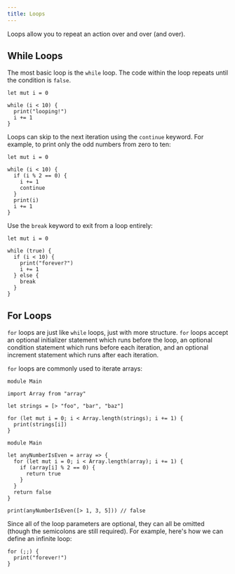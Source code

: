 ```yaml
---
title: Loops
---
```


Loops allow you to repeat an action over and over (and over).

## While Loops

The most basic loop is the `while` loop. The code within the loop repeats until the condition is `false`.

```grain
let mut i = 0

while (i < 10) {
  print("looping!")
  i += 1
}
```

Loops can skip to the next iteration using the `continue` keyword. For example, to print only the odd numbers from zero to ten:

```grain
let mut i = 0

while (i < 10) {
  if (i % 2 == 0) {
    i += 1
    continue
  }
  print(i)
  i += 1
}
```

Use the `break` keyword to exit from a loop entirely:

```grain
let mut i = 0

while (true) {
  if (i < 10) {
    print("forever?")
    i += 1
  } else {
    break
  }
}
```

## For Loops

`for` loops are just like `while` loops, just with more structure. `for` loops accept an optional initializer statement which runs before the loop, an optional condition statement which runs before each iteration, and an optional increment statement which runs after each iteration.

`for` loops are commonly used to iterate arrays:

```grain
module Main

import Array from "array"

let strings = [> "foo", "bar", "baz"]

for (let mut i = 0; i < Array.length(strings); i += 1) {
  print(strings[i])
}
```

```grain
module Main

let anyNumberIsEven = array => {
  for (let mut i = 0; i < Array.length(array); i += 1) {
    if (array[i] % 2 == 0) {
      return true
    }
  }
  return false
}

print(anyNumberIsEven([> 1, 3, 5])) // false
```

Since all of the loop parameters are optional, they can all be omitted (though the semicolons are still required). For example, here's how we can define an infinite loop:

```grain
for (;;) {
  print("forever!")
}
```
